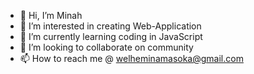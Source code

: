 - 👋 Hi, I’m Minah
- 👀 I’m interested in creating Web-Application
- 🌱 I’m currently learning coding in JavaScript
- 💞️ I’m looking to collaborate on community
- 📫 How to reach me @ welheminamasoka@gmail.com

<!---
1993minah/1993minah is a ✨ special ✨ repository because its `README.md` (this file) appears on your GitHub profile.
You can click the Preview link to take a look at your changes.
--->
